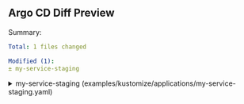 ## Argo CD Diff Preview

Summary:
```yaml
Total: 1 files changed

Modified (1):
± my-service-staging
```

<details>
<summary>my-service-staging (examples/kustomize/applications/my-service-staging.yaml)</summary>
<br>

```diff
@@ Application modified: my-service-staging (examples/kustomize/applications/my-service-staging.yaml) @@
 ---
 apiVersion: apps/v1
 kind: Deployment
 metadata:
   labels:
     app: myapp
     argocd.argoproj.io/instance: my-service-staging
   name: staging-myapp
   namespace: default
 spec:
-  replicas: 2
+  replicas: 6
   selector:
     matchLabels:
       app: myapp
   template:
     metadata:
       labels:
         app: myapp
     spec:
       containers:
       - image: dag-andersen/myapp:latest
```

</details>
